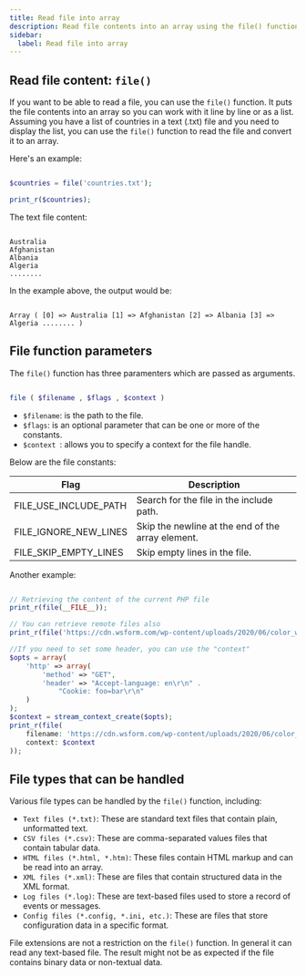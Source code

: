 ```yaml
---
title: Read file into array
description: Read file contents into an array using the file() function
sidebar:
  label: Read file into array
---
```


## Read file content: `file()`
If you want to be able to read a file, you can use the `file()` function. It puts the file contents into an array so you can work with it line by line or as a list.
Assuming you have a list of countries in a text (.txt) file and you need to display the list, you can use the `file()` function to read the file and convert it to an array.

Here's an example:

```php

$countries = file('countries.txt');

print_r($countries);

```

The text file content:

```text

Australia
Afghanistan
Albania
Algeria
........

```

In the example above, the output would be:

```text

Array ( [0] => Australia [1] => Afghanistan [2] => Albania [3] => Algeria ........ )

```

## File function parameters

The `file()` function has three paramenters which are passed as arguments.

```php

file ( $filename , $flags , $context )

```

- `$filename`: is the path to the file.
- `$flags`: is an optional parameter that can be one or more of the constants.
- `$context `:  allows you to specify a context for the file handle.

Below are the file constants:

| Flag                   | Description                                       |
|------------------------|---------------------------------------------------|
| FILE_USE_INCLUDE_PATH  | Search for the file in the include path.          |
| FILE_IGNORE_NEW_LINES  | Skip the newline at the end of the array element. |
| FILE_SKIP_EMPTY_LINES  | Skip empty lines in the file.                     |

Another example:

```php

// Retrieving the content of the current PHP file
print_r(file(__FILE__));

// You can retrieve remote files also
print_r(file('https://cdn.wsform.com/wp-content/uploads/2020/06/color_web_safe.csv'));

//If you need to set some header, you can use the "context"
$opts = array(
    'http' => array(
        'method' => "GET",
        'header' => "Accept-language: en\r\n" .
            "Cookie: foo=bar\r\n"
    )
);
$context = stream_context_create($opts);
print_r(file(
    filename: 'https://cdn.wsform.com/wp-content/uploads/2020/06/color_web_safe.csv',
    context: $context
));

```

## File types that can be handled 

Various file types can be handled by the `file()` function, including:

- `Text files (*.txt)`: These are standard text files that contain plain, unformatted text.
- `CSV files (*.csv)`: These are comma-separated values files that contain tabular data.
- `HTML files (*.html, *.htm)`: These files contain HTML markup and can be read into an array.
- `XML files (*.xml)`: These are files that contain structured data in the XML format.
- `Log files (*.log)`: These are text-based files used to store a record of events or messages.
- `Config files (*.config, *.ini, etc.)`: These are files that store configuration data in a specific format.

File extensions are not a restriction on the `file()` function. In general it can read any text-based file. The result might not be as expected if the file contains binary data or non-textual data.

